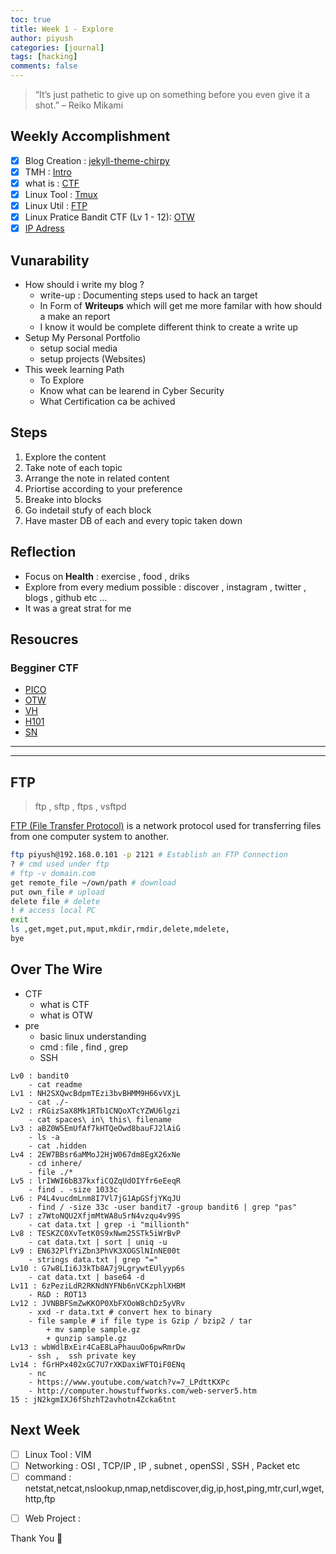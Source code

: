 ```yaml
---
toc: true
title: Week 1 - Explore
author: piyush
categories: [journal]
tags: [hacking]
comments: false
---
```


> “It’s just pathetic to give up on something before you even give it a shot.” – Reiko Mikami


## Weekly Accomplishment
- [x] Blog Creation : [jekyll-theme-chirpy](https://github.com/cotes2020/jekyll-theme-chirpy/)
- [x] TMH : [Intro](https://sm4rty.medium.com/free-350-tryhackme-rooms-f3b7b2954b8d)
- [x] what is : [CTF](https://www.youtube.com/watch?v=UL5wWt0Pwp4&pp=ygULd2hhdCBpcyBjdGY%3D)
- [x] Linux Tool : [Tmux](https://youtu.be/DzNmUNvnB04)
- [x] Linux Util : [FTP](https://www.youtube.com/watch?v=q37lf7lTVA4&pp=ygUJbGludXggZnRw)
- [x] Linux Pratice Bandit CTF (Lv 1 - 12): [OTW](https://overthewire.org/wargames/)
- [x] [IP Adress](https://www.youtube.com/watch?v=5WfiTHiU4x8&list=PLIhvC56v63IKrRHh3gvZZBAGvsvOhwrRF)

## Vunarability
- How should i write my blog ?
	+ write-up : Documenting steps used to hack an target
	+ In Form of __Writeups__ which will get me more familar with how should a make an report
	+ I know it would be complete different think to create a write up
- Setup My Personal Portfolio
	+ setup social media
	+ setup projects (Websites)
- This week learning Path 
	+ To Explore
	+ Know what can be learend in Cyber Security
	+ What Certification ca be achived

## Steps
1. Explore the content
2. Take note of each topic
3. Arrange the note in related content 
4. Priortise according to your preference
5. Breake into blocks
6. Go indetail stufy of each block
7. Have master DB of each and every topic taken down



## Reflection
- Focus on __Health__ : exercise , food , driks
- Explore from every medium possible : discover , instagram , twitter , blogs , github etc ...
- It was a great strat for me 

## Resoucres
### Begginer CTF
+ [PICO](https://play.picoctf.org)
+ [OTW](https://overthewire.org/)
+ [VH](https://www.vulnhub.com/)
+ [H101](https://ctf.hacker101.com/ctf/)
+ [SN](https://github.com/Srinivas11789/SecurityNuggets)


---
---

## FTP
> ftp , sftp , ftps , vsftpd

[FTP (File Transfer Protocol)](https://linuxize.com/post/how-to-use-linux-ftp-command-to-transfer-files/) is a network protocol used for transferring files from one computer system to another.

```sh
ftp piyush@192.168.0.101 -p 2121 # Establish an FTP Connection 
? # cmd used under ftp
# ftp -v domain.com
get remote_file ~/own/path # download
put own_file # upload
delete file # delete
! # access local PC
exit
ls ,get,mget,put,mput,mkdir,rmdir,delete,mdelete,
bye
```

## Over The Wire
- CTF
	+ what is CTF
	+ what is OTW
- pre
	+ basic linux understanding
	+ cmd : file , find , grep
	+ SSH
	
```
Lv0 : bandit0
	- cat readme
Lv1 : NH2SXQwcBdpmTEzi3bvBHMM9H66vVXjL
	- cat ./-
Lv2 : rRGizSaX8Mk1RTb1CNQoXTcYZWU6lgzi
	- cat spaces\ in\ this\ filename
Lv3 : aBZ0W5EmUfAf7kHTQeOwd8bauFJ2lAiG
	- ls -a
	- cat .hidden
Lv4 : 2EW7BBsr6aMMoJ2HjW067dm8EgX26xNe
	- cd inhere/
	- file ./*
Lv5 : lrIWWI6bB37kxfiCQZqUdOIYfr6eEeqR
	- find . -size 1033c
Lv6 : P4L4vucdmLnm8I7Vl7jG1ApGSfjYKqJU
	- find / -size 33c -user bandit7 -group bandit6 | grep "pas"
Lv7 : z7WtoNQU2XfjmMtWA8u5rN4vzqu4v99S
	- cat data.txt | grep -i "millionth"
Lv8 : TESKZC0XvTetK0S9xNwm25STk5iWrBvP
	- cat data.txt | sort | uniq -u
Lv9 : EN632PlfYiZbn3PhVK3XOGSlNInNE00t
	- strings data.txt | grep "="
Lv10 : G7w8LIi6J3kTb8A7j9LgrywtEUlyyp6s
	- cat data.txt | base64 -d
Lv11 : 6zPeziLdR2RKNdNYFNb6nVCKzphlXHBM
	- R&D : ROT13
Lv12 : JVNBBFSmZwKKOP0XbFXOoW8chDz5yVRv
	- xxd -r data.txt # convert hex to binary
	- file sample # if file type is Gzip / bzip2 / tar
		+ mv sample sample.gz
		+ gunzip sample.gz
Lv13 : wbWdlBxEir4CaE8LaPhauuOo6pwRmrDw
	- ssh ,  ssh private key
Lv14 : fGrHPx402xGC7U7rXKDaxiWFTOiF0ENq
	- nc
	- https://www.youtube.com/watch?v=7_LPdttKXPc
	- http://computer.howstuffworks.com/web-server5.htm
15 : jN2kgmIXJ6fShzhT2avhotn4Zcka6tnt
```

## Next Week
+ [ ] Linux Tool : VIM
+ [ ] Networking : OSI , TCP/IP , IP , subnet , openSSl , SSH , Packet etc
+ [ ] command : netstat,netcat,nslookup,nmap,netdiscover,dig,ip,host,ping,mtr,curl,wget,http,ftp
- [ ] Web Project : 

Thank You 💚